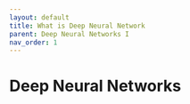 ```yaml
---
layout: default
title: What is Deep Neural Network
parent: Deep Neural Networks I
nav_order: 1
---
```


# Deep Neural Networks

